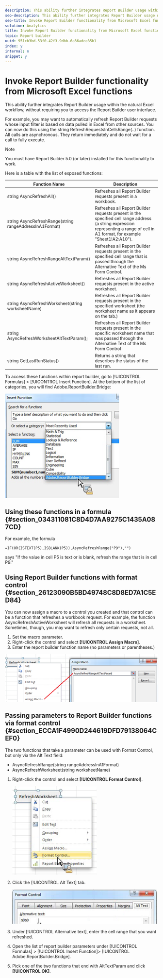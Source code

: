 ```yaml
---
description: This ability further integrates Report Builder usage within the natural Excel workflow, without requiring you to access the Report Builder user interface.
seo-description: This ability further integrates Report Builder usage within the natural Excel workflow, without requiring you to access the Report Builder user interface.
seo-title: Invoke Report Builder functionality from Microsoft Excel functions
solution: Analytics
title: Invoke Report Builder functionality from Microsoft Excel functions
topic: Report builder
uuid: 951cb3bd-53f0-42f3-9dbb-6a36adce85b1
index: y
internal: n
snippet: y
---
```


# Invoke Report Builder functionality from Microsoft Excel functions

This ability further integrates Report Builder usage within the natural Excel workflow, without requiring you to access the Report Builder user interface.

For example, you may want to automatically refresh Report Builder requests whose input filter is based on data pulled in Excel from other sources. You can now do this using the string RefreshRequestsInCellsRange(..) function. All calls are asynchronous. They return immediately and do not wait for a call to fully execute.

>[!NOTE]
>
>You must have Report Builder 5.0 (or later) installed for this functionality to work.

Here is a table with the list of exposed functions: 

|  Function Name  | Description  |
|---|---|
|  string AsyncRefreshAll()  | Refreshes all Report Builder requests present in a workbook.  |
|  string AsyncRefreshRange(string rangeAddressInA1Format)  | Refreshes all Report Builder requests present in the specified cell range address (a string expression representing a range of cell in A1 format, for example "Sheet1!A2:A10").  |
|  string AsyncRefreshRangeAltTextParam()  | Refreshes all Report Builder requests present in the specified cell range that is passed through the Alternative Text of the Ms Form Control.  |
|  string AsyncRefreshActiveWorksheet()  | Refreshes all Report Builder requests present in the active worksheet.  |
|  string AsyncRefreshWorksheet(string worksheetName)  | Refreshes all Report Builder requests present in the specified worksheet (the worksheet name as it appears on the tab.)  |
|  string AsyncRefreshWorksheetAltTextParam();  | Refreshes all Report Builder requests present in the specific worksheet name that was passed through the Alternative Text of the Ms Form Control  |
|  string GetLastRunStatus()  | Returns a string that describes the status of the last run.  |

To access these functions within report builder, go to [!UICONTROL Formulas] > [!UICONTROL Insert Function]. At the bottom of the list of categories, you will find Adobe.ReportBuilder.Bridge:

![](assets/arb_functions.png)

## Using these functions in a formula {#section_034311081C8D4D7AA9275C1435A087CD}

For example, the formula 

```
=IF(OR(ISTEXT(P5),ISBLANK(P5)),AsyncRefreshRange("P9"),"")
```

says "If the value in cell P5 is text or is blank, refresh the range that is in cell P9."

## Using Report Builder functions with format control {#section_26123090B5BD49748C8D8ED7A1C5ED84}

You can now assign a macro to a control you created and that control can be a function that refreshes a workbook request. For example, the function AsyncRefreshActiveWorksheet will refresh all requests in a worksheet. Sometimes, though, you may want to refresh only certain requests, not all.

1. Set the macro parameter. 
1. Right-click the control and select **[!UICONTROL Assign Macro]**. 
1. Enter the report builder function name (no parameters or parentheses.)

![](assets/assign_macro.png)

## Passing parameters to Report Builder functions via format control {#section_ECCA1F4990D244619DFD79138064CEF0}

The two functions that take a parameter can be used with Format Control, but only via the Alt Text field:

* AsyncRefreshRange(string rangeAddressInA1Format) 
* AsyncRefreshWorksheet(string worksheetName)

1. Right-click the control and select **[!UICONTROL Format Control]**.

   ![](assets/format_control.png)

1. Click the [!UICONTROL Alt Text] tab.

   ![](assets/alt_text.png)

1. Under [!UICONTROL Alternative text], enter the cell range that you want refreshed. 
1. Open the list of report builder parameters under [!UICONTROL Formulas] > [!UICONTROL Insert Function]> [!UICONTROL Adobe.ReportBuilder.Bridge]. 

1. Pick one of the two functions that end with AltTextParam and click **[!UICONTROL OK]**.

